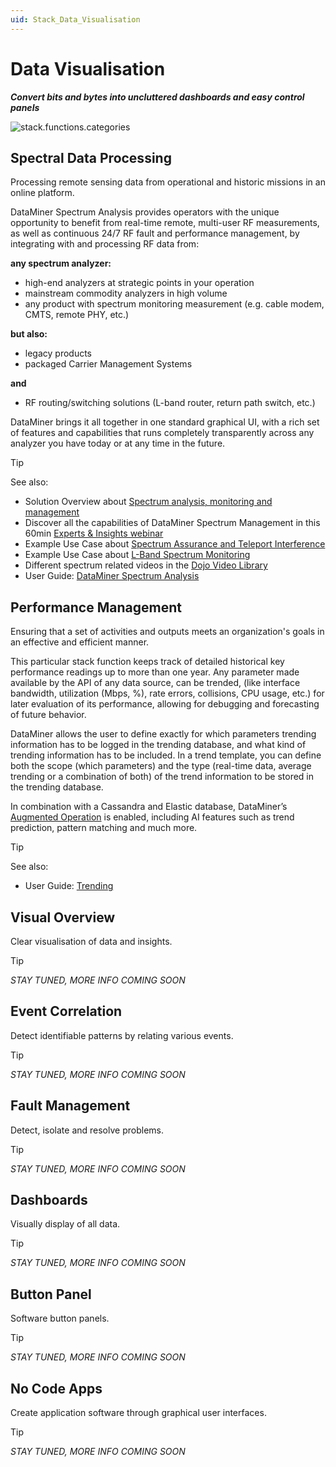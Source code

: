 ```yaml
---
uid: Stack_Data_Visualisation
---
```


# Data Visualisation

***Convert bits and bytes into uncluttered dashboards and easy control panels***

![stack.functions.categories](~/dataminer-overview/images/stack_data_visualisation.png)

## Spectral Data Processing

Processing remote sensing data from operational and historic missions in an online platform.

DataMiner Spectrum Analysis provides operators with the unique opportunity to benefit from real-time remote, multi-user RF measurements, as well as continuous 24/7 RF fault and performance management, by integrating with and processing RF data from:

**any spectrum analyzer:**

 - high-end analyzers at strategic points in your operation
 - mainstream commodity analyzers in high volume
 - any product with spectrum monitoring measurement (e.g. cable modem, CMTS, remote PHY, etc.)

**but also:**

 - legacy products
 - packaged Carrier Management Systems

**and**

 - RF routing/switching solutions (L-band router, return path switch, etc.)

DataMiner brings it all together in one standard graphical UI, with a rich set of features and capabilities that runs completely transparently across any analyzer you have today or at any time in the future.

> [!TIP]
> See also:
>
> - Solution Overview about [Spectrum analysis, monitoring and management](https://community.dataminer.services/solution/manage-your-rf-with-care-dataminer-spectrum-analysis-monitoring-and-management/)
> - Discover all the capabilities of DataMiner Spectrum Management in this 60min [Experts & Insights webinar](https://community.dataminer.services/video/experts-insights-dataminer-spectrum-management/)
> - Example Use Case about [Spectrum Assurance and Teleport Interference](https://community.dataminer.services/use-case/spectrum-assurance-and-teleport-interference/)
> - Example Use Case about [L-Band Spectrum Monitoring](https://community.dataminer.services/use-case/l-band-spectrum-monitoring/)
> - Different spectrum related videos in the [Dojo Video Library](https://community.dataminer.services/videos/?_sf_s=spectrum)
> - User Guide: [DataMiner Spectrum Analysis](xref:SpectrumAnalysis)

## Performance Management

Ensuring that a set of activities and outputs meets an organization's goals in an effective and efficient manner.

This particular stack function keeps track of detailed historical key performance readings up to more than one year. Any parameter made available by the API of any data source, can be trended, (like interface bandwidth, utilization (Mbps, %), rate errors, collisions, CPU usage, etc.) for later evaluation of its performance, allowing for debugging and forecasting of future behavior.

DataMiner allows the user to define exactly for which parameters trending information has to be logged in the trending database, and what kind of trending information has to be included. In a trend template, you can define both the scope (which parameters) and the type (real-time data, average trending or a combination of both) of the trend information to be stored in the trending database.

In combination with a Cassandra and Elastic database, DataMiner’s [Augmented Operation](xref:Stack_Augmented_Operations) is enabled, including AI features such as trend prediction, pattern matching and much more.


> [!TIP]
> See also:
>
> - User Guide: [Trending](xref:trending)


## Visual Overview

Clear visualisation of data and insights.

> [!TIP]
>
> *STAY TUNED, MORE INFO COMING SOON*

## Event Correlation

Detect identifiable patterns by relating various events.

> [!TIP]
>
> *STAY TUNED, MORE INFO COMING SOON*

## Fault Management

Detect, isolate and resolve problems.

> [!TIP]
>
> *STAY TUNED, MORE INFO COMING SOON*

## Dashboards

Visually display of all data.

> [!TIP]
>
> *STAY TUNED, MORE INFO COMING SOON*

## Button Panel

Software button panels.

> [!TIP]
>
> *STAY TUNED, MORE INFO COMING SOON*

## No Code Apps

Create application software through graphical user interfaces.

> [!TIP]
>
> *STAY TUNED, MORE INFO COMING SOON*